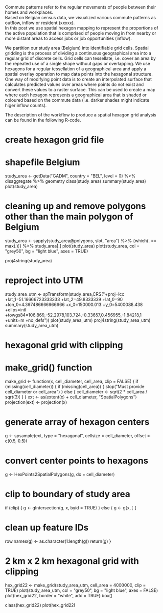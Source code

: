 Commute patterns refer to the regular movements of people between their homes and workplaces.  
Based on Belgian census data, we visualized various commute patterns as outflow, inflow or resident (xxxxx).  
In this post we use spatial hexagon mapping to represent the proportions of the active population that is comprised of 
people moving in from nearby or more distant areas to access jobs or job opportunities (inflow).  

We partition our study area (Belgium) into identifiable grid cells.  Spatial gridding is the process of dividing a continuous 
geographical area into a regular grid of discrete cells.  Grid cells can tessellate, i.e. cover an area by the repeated 
use of a single shape without gaps or overlapping.  We use hexagons for a regular tessellation of a geographical area and 
apply a spatial overlay operation to map data points into the hexagonal structure.  One way of modifying point data is 
to create an interpolated surface that calculates predicted values over areas where points do not exist and convert 
these values to a raster surface.  This can be used to create a map where each hexagon represents a geographical area 
that is shaded or coloured based on the commute data (i.e. darker shades might indicate higer inflow counts). 

The description of the workflow to produce a spatial hexagon grid analysis can be found in the following R-code.

# create hexagon grid file
# shapefile Belgium
study_area <- getData("GADM", country = "BEL", level = 0) %>% 
  disaggregate %>% 
  geometry
class(study_area)
summary(study_area)
plot(study_area)

# cleaning up and remove polygons other than the main polygon of Belgium
study_area <- sapply(study_area@polygons, slot, "area") %>% 
  {which(. == max(.))} %>% 
  study_area[.]
plot(study_area)
plot(study_area, col = "grey50", bg = "light blue", axes = TRUE)

proj4string(study_area)
# reproject into UTM
study_area_utm <- spTransform(study_area,CRS("+proj=lcc +lat_1=51.16666723333333 +lat_2=49.8333339 +lat_0=90 +lon_0=4.367486666666666 +x_0=150000.013 +y_0=5400088.438 +ellps=intl +towgs84=106.869,-52.2978,103.724,-0.33657,0.456955,-1.84218,1 +units=m +no_defs"))
plot(study_area_utm)
proj4string(study_area_utm)
summary(study_area_utm)

# hexagonal grid with clipping
# make_grid() function
make_grid <- function(x, cell_diameter, cell_area, clip = FALSE) {
  if (missing(cell_diameter)) {
    if (missing(cell_area)) {
      stop("Must provide cell_diameter or cell_area")
    } else {
      cell_diameter <- sqrt(2 * cell_area / sqrt(3))
    }
  }
  ext <- as(extent(x) + cell_diameter, "SpatialPolygons")
  projection(ext) <- projection(x)
  # generate array of hexagon centers
  g <- spsample(ext, type = "hexagonal", cellsize = cell_diameter, 
                offset = c(0.5, 0.5))
  # convert center points to hexagons
  g <- HexPoints2SpatialPolygons(g, dx = cell_diameter)
  # clip to boundary of study area
  if (clip) {
    g <- gIntersection(g, x, byid = TRUE)
  } else {
    g <- g[x, ]
  }
  # clean up feature IDs
  row.names(g) <- as.character(1:length(g))
  return(g)
}

# 2 km x 2 km hexagonal grid with clipping
hex_grid22 <- make_grid(study_area_utm, cell_area = 4000000, clip = TRUE)
plot(study_area_utm, col = "grey50", bg = "light blue", axes = FALSE)
plot(hex_grid22, border = "white", add = TRUE)
box()

class(hex_grid22)
plot(hex_grid22)
